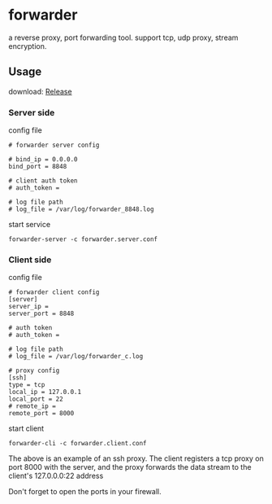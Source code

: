 forwarder
=============
a reverse proxy, port forwarding tool. support tcp, udp proxy, stream encryption.


## Usage
download: [Release](https://github.com/shaopson/forwarder/releases/)
### Server side
config file
```
# forwarder server config

# bind_ip = 0.0.0.0
bind_port = 8848

# client auth token
# auth_token = 

# log file path
# log_file = /var/log/forwarder_8848.log
```

start service
```shell
forwarder-server -c forwarder.server.conf
```

### Client side
config file
```
# forwarder client config
[server]
server_ip = 
server_port = 8848

# auth token
# auth_token =

# log file path
# log_file = /var/log/forwarder_c.log

# proxy config
[ssh]
type = tcp
local_ip = 127.0.0.1
local_port = 22
# remote_ip =
remote_port = 8000
```
start client
```
forwarder-cli -c forwarder.client.conf
```
The above is an example of an ssh proxy. The client registers a tcp proxy on port 8000 with the server, and the proxy forwards the data stream to the client's 127.0.0.0:22 address

Don't forget to open the ports in your firewall.
